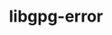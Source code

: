 ---
title: "libgpg-error"
layout: cache
categories: [package, v0.22.3]
meta: {"versions": ["1.49"], "compilers": ["gcc@=11.4.0", "gcc@=7.5.0", "gcc@=9.4.0", "oneapi@=2024.0.0"], "oss": ["ubuntu18.04", "ubuntu20.04", "ubuntu22.04"], "platforms": ["linux"], "targets": ["neoverse_v1", "neoverse_v2", "ppc64le", "x86_64_v3"], "stacks": ["e4s", "e4s-neoverse-v2", "e4s-neoverse_v1", "e4s-oneapi", "e4s-power", "radiuss", "root", "tutorial"], "num_specs": 7, "num_specs_by_stack": {"root": 7, "radiuss": 1, "e4s-power": 1, "e4s-neoverse_v1": 1, "e4s-neoverse-v2": 1, "tutorial": 1, "e4s": 1, "e4s-oneapi": 1}}
spec_details: [{"hash": "rsww5xauuf3vwgnuju3rye7fdo5migtc", "compiler": "gcc@=7.5.0", "versions": ["1.49"], "os": "ubuntu18.04", "platform": "linux", "target": "x86_64_v3", "variants": ["build_system=autotools"], "stacks": ["root", "radiuss"], "size": "-", "tarball": "https://binaries.spack.io/v0.22.3/build_cache/linux-ubuntu18.04-x86_64_v3/gcc-7.5.0/libgpg-error-1.49/linux-ubuntu18.04-x86_64_v3-gcc-7.5.0-libgpg-error-1.49-rsww5xauuf3vwgnuju3rye7fdo5migtc.spack"}, {"hash": "kltpqshltqtjvx34kw7kulak7snshdit", "compiler": "gcc@=9.4.0", "versions": ["1.49"], "os": "ubuntu20.04", "platform": "linux", "target": "ppc64le", "variants": ["build_system=autotools"], "stacks": ["e4s-power", "root"], "size": "-", "tarball": "https://binaries.spack.io/v0.22.3/build_cache/linux-ubuntu20.04-ppc64le/gcc-9.4.0/libgpg-error-1.49/linux-ubuntu20.04-ppc64le-gcc-9.4.0-libgpg-error-1.49-kltpqshltqtjvx34kw7kulak7snshdit.spack"}, {"hash": "2odjm43nu4ryqwnomg7dxa4niutbm7ad", "compiler": "gcc@=11.4.0", "versions": ["1.49"], "os": "ubuntu22.04", "platform": "linux", "target": "neoverse_v1", "variants": ["build_system=autotools"], "stacks": ["root", "e4s-neoverse_v1"], "size": "-", "tarball": "https://binaries.spack.io/v0.22.3/build_cache/linux-ubuntu22.04-neoverse_v1/gcc-11.4.0/libgpg-error-1.49/linux-ubuntu22.04-neoverse_v1-gcc-11.4.0-libgpg-error-1.49-2odjm43nu4ryqwnomg7dxa4niutbm7ad.spack"}, {"hash": "ctdpykivd3m6tcmconmy67uor7hu3ga7", "compiler": "gcc@=11.4.0", "versions": ["1.49"], "os": "ubuntu22.04", "platform": "linux", "target": "neoverse_v2", "variants": ["build_system=autotools"], "stacks": ["root", "e4s-neoverse-v2"], "size": "-", "tarball": "https://binaries.spack.io/v0.22.3/build_cache/linux-ubuntu22.04-neoverse_v2/gcc-11.4.0/libgpg-error-1.49/linux-ubuntu22.04-neoverse_v2-gcc-11.4.0-libgpg-error-1.49-ctdpykivd3m6tcmconmy67uor7hu3ga7.spack"}, {"hash": "uegdzban2sv6x36h6rzfqvpnt5l3farg", "compiler": "gcc@=11.4.0", "versions": ["1.49"], "os": "ubuntu22.04", "platform": "linux", "target": "x86_64_v3", "variants": ["build_system=autotools"], "stacks": ["tutorial", "root"], "size": "-", "tarball": "https://binaries.spack.io/v0.22.3/build_cache/linux-ubuntu22.04-x86_64_v3/gcc-11.4.0/libgpg-error-1.49/linux-ubuntu22.04-x86_64_v3-gcc-11.4.0-libgpg-error-1.49-uegdzban2sv6x36h6rzfqvpnt5l3farg.spack"}, {"hash": "bgwozrcmx5am3u2zdfwxriord6ijh5yr", "compiler": "gcc@=11.4.0", "versions": ["1.49"], "os": "ubuntu22.04", "platform": "linux", "target": "x86_64_v3", "variants": ["build_system=autotools"], "stacks": ["root", "e4s"], "size": "-", "tarball": "https://binaries.spack.io/v0.22.3/build_cache/linux-ubuntu22.04-x86_64_v3/gcc-11.4.0/libgpg-error-1.49/linux-ubuntu22.04-x86_64_v3-gcc-11.4.0-libgpg-error-1.49-bgwozrcmx5am3u2zdfwxriord6ijh5yr.spack"}, {"hash": "n3upy73uu66xctfissabg26mihlqg76c", "compiler": "oneapi@=2024.0.0", "versions": ["1.49"], "os": "ubuntu22.04", "platform": "linux", "target": "x86_64_v3", "variants": ["build_system=autotools"], "stacks": ["root", "e4s-oneapi"], "size": "-", "tarball": "https://binaries.spack.io/v0.22.3/build_cache/linux-ubuntu22.04-x86_64_v3/oneapi-2024.0.0/libgpg-error-1.49/linux-ubuntu22.04-x86_64_v3-oneapi-2024.0.0-libgpg-error-1.49-n3upy73uu66xctfissabg26mihlqg76c.spack"}]
---